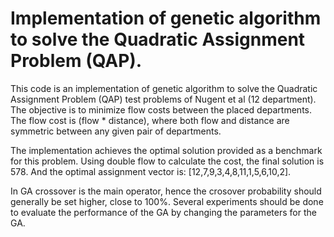 # Implementation of genetic algorithm to solve the Quadratic Assignment Problem (QAP).
This code is an implementation of genetic algorithm to solve the Quadratic Assignment Problem (QAP) test problems 
of Nugent et al (12 department). The objective is to minimize flow costs between the placed departments. The 
flow cost is (flow * distance), where both flow and distance are symmetric between any given pair of departments. 

The implementation achieves the optimal solution provided as a benchmark for this problem. 
Using double flow to calculate the cost, the final solution is 578. And the optimal assignment 
vector is: [12,7,9,3,4,8,11,1,5,6,10,2].

In GA crossover is the main operator, hence the crosover probability should generally be set higher, close to 100%.
Several experiments should be done to evaluate the performance of the GA by changing the parameters for the GA.   

